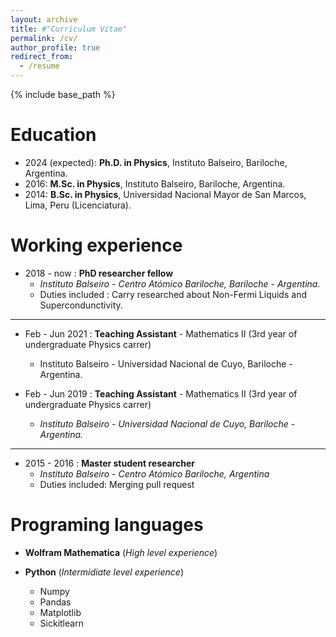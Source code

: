 ```yaml
---
layout: archive
title: #"Curriculum Vitae"
permalink: /cv/
author_profile: true
redirect_from:
  - /resume
---
```


{% include base_path %}

**Education**
======
* 2024 (expected): **Ph.D. in Physics**, Instituto Balseiro, Bariloche, Argentina.
* 2016: **M.Sc. in Physics**, Instituto Balseiro, Bariloche, Argentina.
* 2014: **B.Sc. in Physics**, Universidad Nacional Mayor de San Marcos, Lima, Peru (Licenciatura).

**Working experience**
====== 
* 2018 - now : **PhD researcher fellow**
  * *Instituto Balseiro - Centro Atómico Bariloche, Bariloche - Argentina.*
  * Duties included : Carry researched about Non-Fermi Liquids and Supercondunctivity.

----
* Feb - Jun 2021 : **Teaching Assistant** - Mathematics II (3rd year of undergraduate Physics carrer) 
  * Instituto Balseiro - Universidad Nacional de Cuyo, Bariloche - Argentina.

* Feb - Jun 2019 : **Teaching Assistant** - Mathematics II (3rd year of undergraduate Physics carrer) 
  * *Instituto Balseiro - Universidad Nacional de Cuyo, Bariloche - Argentina.*
----

* 2015 - 2016 : **Master student researcher**
  * *Instituto Balseiro - Centro Atómico Bariloche, Argentina*
  * Duties included: Merging pull request
  
  
**Programing languages**
======
* **Wolfram Mathematica** (*High level experience*)

* **Python** (*Intermidiate level experience*)
  * Numpy
  * Pandas
  * Matplotlib
  * Sickitlearn

<!---* SQL (Low level experience)

<!--- Publications
======
 <ul>{% for post in site.publications %}
    {% include archive-single-cv.html %}
  {% endfor %}</ul>
  
Talks
======
(<ul>{% for post in site.talks %})
    {% include archive-single-talk-cv.html %}
  {% endfor %}</ul>
  
Teaching
======
 <ul>{% for post in site.teaching %}
  {% include archive-single-cv.html %}
  {% endfor %}</ul>
  
Service and leadership
======
  *Currently signed in to 43 different slack teams --->
